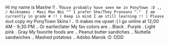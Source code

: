 Hi my name is Maxine !! . You`ve probably have seen me in PonyTown :D ,, / Nicknames : Maxi Max Bei ^^
I prefer She/They Pronouns ^.^ 
I am currently in grade # !! ( Keep in mind I am still learning !! )
Please don`t copy my PonyTown Skins ! .. It makes me upset :(
I go online at 12;00 AM - 9;30 PM .. Or earlier/later
My fav colors are .. Black . Purple . Light pink . Gray
My favorite foods are .. Peanut butter sandiches .. Nuttella sandwiches .. Mashed potatoes .. Adobo Manok :D
:DDD
